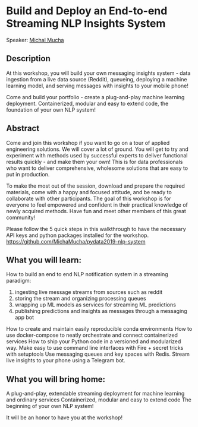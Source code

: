 # Build and Deploy an End-to-end Streaming NLP Insights System
Speaker: [Michal Mucha](https://github.com/MichaMucha)

## Description

At this workshop, you will build your own messaging insights system - data ingestion from a live data source (Reddit), queueing, deploying a machine learning model, and serving messages with insights to your mobile phone!

Come and build your portfolio - create a plug-and-play machine learning deployment.
Containerized, modular and easy to extend code, the foundation of your own NLP system!

## Abstract

Come and join this workshop if you want to go on a tour of applied engineering solutions. We will cover a lot of ground. You will get to try and experiment with methods used by successful experts to deliver functional results quickly - and make them your own! This is for data professionals who want to deliver comprehensive, wholesome solutions that are easy to put in production.

To make the most out of the session, download and prepare the required materials, come with a happy and focused attitude, and be ready to collaborate with other participants. The goal of this workshop is for everyone to feel empowered and confident in their practical knowledge of newly acquired methods. Have fun and meet other members of this great community!

Please follow the 5 quick steps in this walkthrough to have the necessary API keys and python packages installed for the workshop.
https://github.com/MichaMucha/pydata2019-nlp-system 

## What you will learn:

How to build an end to end NLP notification system in a streaming paradigm:

1. ingesting live message streams from sources such as reddit
2. storing the stream and organizing processing queues
3. wrapping up ML models as services for streaming ML predictions
4. publishing predictions and insights as messages through a messaging app bot

How to create and maintain easily reproducible conda environments
How to use docker-compose to neatly orchestrate and connect containerized services
How to ship your Python code in a versioned and modularized way. Make easy to use command line interfaces with Fire + secret tricks with setuptools
Use messaging queues and key spaces with Redis. Stream live insights to your phone using a Telegram bot.

## What you will bring home:

A plug-and-play, extendable streaming deployment for machine learning and ordinary services
Containerized, modular and easy to extend code
The beginning of your own NLP system!

It will be an honor to have you at the workshop!
